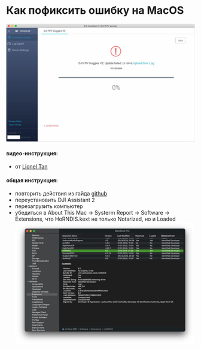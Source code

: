 # Как пофиксить ошибку на MacOS
![error](/macos/pics/5-100-4.png?raw=true)
#### видео-инструкция:

- от [Lionel Tan](https://youtu.be/yaMwygpEQh4)


#### общая инструкция:

- повторить действия из гайда [github](https://github.com/jwise/HoRNDIS/issues/132#issuecomment-745607263)
- переустановить DJI Assistant 2
- перезагрузить компьютер
- убедиться в About This Mac → Systerm Report → Software → Extensions, что HoRNDIS.kext не только Notarized, но и Loaded
![50mbps](/macos/pics/horndis.jpg?raw=true)
